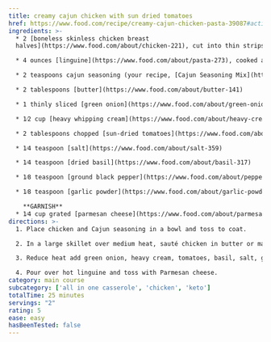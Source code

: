 ```yaml
---
title: creamy cajun chicken with sun dried tomatoes
href: https://www.food.com/recipe/creamy-cajun-chicken-pasta-39087#activity-feed
ingredients: >-
  * 2 [boneless skinless chicken breast
  halves](https://www.food.com/about/chicken-221), cut into thin strips

  * 4 ounces [linguine](https://www.food.com/about/pasta-273), cooked al dente

  * 2 teaspoons cajun seasoning (your recipe, [Cajun Seasoning Mix](https://www.food.com/recipe/cajun-seasoning-mix-14190) or store-bought)

  * 2 tablespoons [butter](https://www.food.com/about/butter-141)

  * 1 thinly sliced [green onion](https://www.food.com/about/green-onion-363)

  * 1⁄2 cup [heavy whipping cream](https://www.food.com/about/heavy-cream-361)

  * 2 tablespoons chopped [sun-dried tomatoes](https://www.food.com/about/tomato-151)

  * 1⁄4 teaspoon [salt](https://www.food.com/about/salt-359)

  * 1⁄4 teaspoon [dried basil](https://www.food.com/about/basil-317)

  * 1⁄8 teaspoon [ground black pepper](https://www.food.com/about/pepper-337)

  * 1⁄8 teaspoon [garlic powder](https://www.food.com/about/garlic-powder-501)

    **GARNISH**
  * 1⁄4 cup grated [parmesan cheese](https://www.food.com/about/parmesan-cheese-467)
directions: >-
  1. Place chicken and Cajun seasoning in a bowl and toss to coat.

  2. In a large skillet over medium heat, sauté chicken in butter or margarine until chicken is tender, about 5 to 7 minutes.

  3. Reduce heat add green onion, heavy cream, tomatoes, basil, salt, garlic powder, black pepper and heat through.

  4. Pour over hot linguine and toss with Parmesan cheese.
category: main course
subcategory: ['all in one casserole', 'chicken', 'keto']
totalTime: 25 minutes
servings: "2"
rating: 5
ease: easy
hasBeenTested: false
---
```

